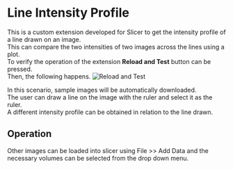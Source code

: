 # Line Intensity Profile

This is a custom extension developed for Slicer to get the intensity profile of a line drawn on an image.  
This can compare the two intensities of two images across the lines using a plot.  
To verify the operation of the extension **Reload and Test** button can be pressed.  
Then, the following happens.
![Reload and Test](./Hnet-image.gif)

In this scenario, sample images will be automatically downloaded.  
The user can draw a line on the image with the ruler and select it as the ruler.  
A different intensity profile can be obtained in relation to the line drawn.  
## Operation

Other images can be loaded into slicer using File >> Add Data and the necessary volumes can be selected from the drop down menu. 
